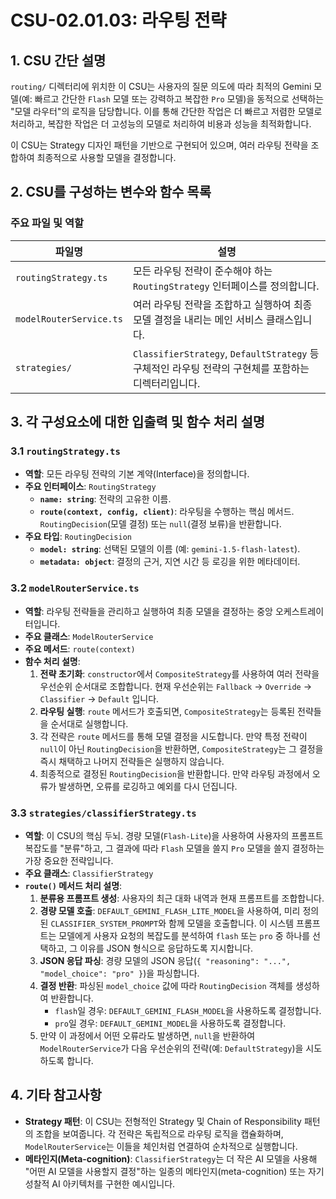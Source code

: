 # CSU-02.01.03: 라우팅 전략

## 1. CSU 간단 설명

`routing/` 디렉터리에 위치한 이 CSU는 사용자의 질문 의도에 따라 최적의 Gemini 모델(예: 빠르고 간단한 `Flash` 모델 또는 강력하고 복잡한 `Pro` 모델)을 동적으로 선택하는 "모델 라우터"의 로직을 담당합니다. 이를 통해 간단한 작업은 더 빠르고 저렴한 모델로 처리하고, 복잡한 작업은 더 고성능의 모델로 처리하여 비용과 성능을 최적화합니다.

이 CSU는 Strategy 디자인 패턴을 기반으로 구현되어 있으며, 여러 라우팅 전략을 조합하여 최종적으로 사용할 모델을 결정합니다.

## 2. CSU를 구성하는 변수와 함수 목록

### 주요 파일 및 역할

| 파일명                  | 설명                                                                                                |
| ----------------------- | --------------------------------------------------------------------------------------------------- |
| `routingStrategy.ts`    | 모든 라우팅 전략이 준수해야 하는 `RoutingStrategy` 인터페이스를 정의합니다.                         |
| `modelRouterService.ts` | 여러 라우팅 전략을 조합하고 실행하여 최종 모델 결정을 내리는 메인 서비스 클래스입니다.              |
| `strategies/`           | `ClassifierStrategy`, `DefaultStrategy` 등 구체적인 라우팅 전략의 구현체를 포함하는 디렉터리입니다. |

## 3. 각 구성요소에 대한 입출력 및 함수 처리 설명

### 3.1 `routingStrategy.ts`

- **역할**: 모든 라우팅 전략의 기본 계약(Interface)을 정의합니다.
- **주요 인터페이스**: `RoutingStrategy`
  - **`name: string`**: 전략의 고유한 이름.
  - **`route(context, config, client)`**: 라우팅을 수행하는 핵심 메서드. `RoutingDecision`(모델 결정) 또는 `null`(결정 보류)을 반환합니다.
- **주요 타입**: `RoutingDecision`
  - **`model: string`**: 선택된 모델의 이름 (예: `gemini-1.5-flash-latest`).
  - **`metadata: object`**: 결정의 근거, 지연 시간 등 로깅을 위한 메타데이터.

### 3.2 `modelRouterService.ts`

- **역할**: 라우팅 전략들을 관리하고 실행하여 최종 모델을 결정하는 중앙 오케스트레이터입니다.
- **주요 클래스**: `ModelRouterService`
- **주요 메서드**: `route(context)`
- **함수 처리 설명**:
  1.  **전략 초기화**: `constructor`에서 `CompositeStrategy`를 사용하여 여러 전략을 우선순위 순서대로 조합합니다. 현재 우선순위는 `Fallback` -> `Override` -> `Classifier` -> `Default` 입니다.
  2.  **라우팅 실행**: `route` 메서드가 호출되면, `CompositeStrategy`는 등록된 전략들을 순서대로 실행합니다.
  3.  각 전략은 `route` 메서드를 통해 모델 결정을 시도합니다. 만약 특정 전략이 `null`이 아닌 `RoutingDecision`을 반환하면, `CompositeStrategy`는 그 결정을 즉시 채택하고 나머지 전략들은 실행하지 않습니다.
  4.  최종적으로 결정된 `RoutingDecision`을 반환합니다. 만약 라우팅 과정에서 오류가 발생하면, 오류를 로깅하고 예외를 다시 던집니다.

### 3.3 `strategies/classifierStrategy.ts`

- **역할**: 이 CSU의 핵심 두뇌. 경량 모델(`Flash-Lite`)을 사용하여 사용자의 프롬프트 복잡도를 "분류"하고, 그 결과에 따라 `Flash` 모델을 쓸지 `Pro` 모델을 쓸지 결정하는 가장 중요한 전략입니다.
- **주요 클래스**: `ClassifierStrategy`
- **`route()` 메서드 처리 설명**:
  1.  **분류용 프롬프트 생성**: 사용자의 최근 대화 내역과 현재 프롬프트를 조합합니다.
  2.  **경량 모델 호출**: `DEFAULT_GEMINI_FLASH_LITE_MODEL`을 사용하여, 미리 정의된 `CLASSIFIER_SYSTEM_PROMPT`와 함께 모델을 호출합니다. 이 시스템 프롬프트는 모델에게 사용자 요청의 복잡도를 분석하여 `flash` 또는 `pro` 중 하나를 선택하고, 그 이유를 JSON 형식으로 응답하도록 지시합니다.
  3.  **JSON 응답 파싱**: 경량 모델의 JSON 응답(`{ "reasoning": "...", "model_choice": "pro" }`)을 파싱합니다.
  4.  **결정 반환**: 파싱된 `model_choice` 값에 따라 `RoutingDecision` 객체를 생성하여 반환합니다.
      - `flash`일 경우: `DEFAULT_GEMINI_FLASH_MODEL`을 사용하도록 결정합니다.
      - `pro`일 경우: `DEFAULT_GEMINI_MODEL`을 사용하도록 결정합니다.
  5.  만약 이 과정에서 어떤 오류라도 발생하면, `null`을 반환하여 `ModelRouterService`가 다음 우선순위의 전략(예: `DefaultStrategy`)을 시도하도록 합니다.

## 4. 기타 참고사항

- **Strategy 패턴**: 이 CSU는 전형적인 Strategy 및 Chain of Responsibility 패턴의 조합을 보여줍니다. 각 전략은 독립적으로 라우팅 로직을 캡슐화하며, `ModelRouterService`는 이들을 체인처럼 연결하여 순차적으로 실행합니다.
- **메타인지(Meta-cognition)**: `ClassifierStrategy`는 더 작은 AI 모델을 사용해 "어떤 AI 모델을 사용할지 결정"하는 일종의 메타인지(meta-cognition) 또는 자기 성찰적 AI 아키텍처를 구현한 예시입니다.
